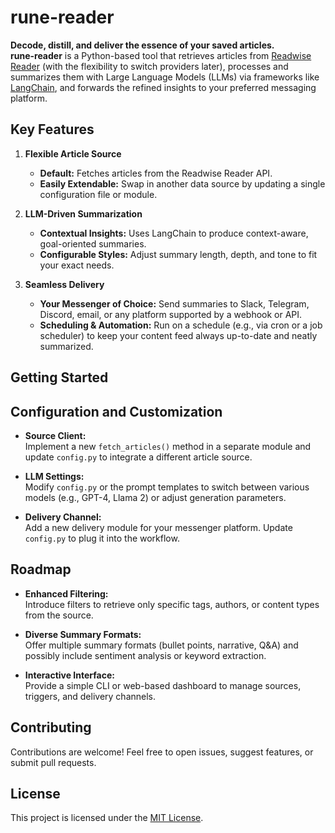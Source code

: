 # rune-reader

**Decode, distill, and deliver the essence of your saved articles.**  
**rune-reader** is a Python-based tool that retrieves articles from [Readwise Reader](https://readwise.io/read) (with the flexibility to switch providers later), processes and summarizes them with Large Language Models (LLMs) via frameworks like [LangChain](https://github.com/hwchase17/langchain), and forwards the refined insights to your preferred messaging platform.

## Key Features

1. **Flexible Article Source**  
   - **Default:** Fetches articles from the Readwise Reader API.  
   - **Easily Extendable:** Swap in another data source by updating a single configuration file or module.

2. **LLM-Driven Summarization**  
   - **Contextual Insights:** Uses LangChain to produce context-aware, goal-oriented summaries.  
   - **Configurable Styles:** Adjust summary length, depth, and tone to fit your exact needs.

3. **Seamless Delivery**  
   - **Your Messenger of Choice:** Send summaries to Slack, Telegram, Discord, email, or any platform supported by a webhook or API.  
   - **Scheduling & Automation:** Run on a schedule (e.g., via cron or a job scheduler) to keep your content feed always up-to-date and neatly summarized.

## Getting Started

## Configuration and Customization

- **Source Client:**  
  Implement a new `fetch_articles()` method in a separate module and update `config.py` to integrate a different article source.
  
- **LLM Settings:**  
  Modify `config.py` or the prompt templates to switch between various models (e.g., GPT-4, Llama 2) or adjust generation parameters.

- **Delivery Channel:**  
  Add a new delivery module for your messenger platform. Update `config.py` to plug it into the workflow.

## Roadmap

- **Enhanced Filtering:**  
  Introduce filters to retrieve only specific tags, authors, or content types from the source.
  
- **Diverse Summary Formats:**  
  Offer multiple summary formats (bullet points, narrative, Q&A) and possibly include sentiment analysis or keyword extraction.

- **Interactive Interface:**  
  Provide a simple CLI or web-based dashboard to manage sources, triggers, and delivery channels.

## Contributing

Contributions are welcome! Feel free to open issues, suggest features, or submit pull requests.

## License

This project is licensed under the [MIT License](LICENSE).
